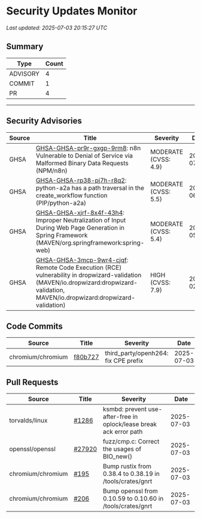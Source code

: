 # Security Updates Monitor

*Last updated: 2025-07-03 20:15:27 UTC*

## Summary
| Type | Count |
|------|-------|
| ADVISORY | 4 |
| COMMIT | 1 |
| PR | 4 |

---

## Security Advisories

| Source | Title | Severity | Date |
|--------|-------|----------|------|
| GHSA | [GHSA-GHSA-pr9r-gxgp-9rm8](https://github.com/advisories/GHSA-pr9r-gxgp-9rm8): n8n Vulnerable to Denial of Service via Malformed Binary Data Requests (NPM/n8n) | MODERATE (CVSS: 4.9) | 2025-07-03 |
| GHSA | [GHSA-GHSA-rp38-pj7h-r8q2](https://github.com/advisories/GHSA-rp38-pj7h-r8q2): python-a2a has a path traversal in the create_workflow function (PIP/python-a2a) | MODERATE (CVSS: 5.5) | 2025-06-17 |
| GHSA | [GHSA-GHSA-xjrf-8x4f-43h4](https://github.com/advisories/GHSA-xjrf-8x4f-43h4): Improper Neutralization of Input During Web Page Generation in Spring Framework (MAVEN/org.springframework:spring-web) | MODERATE (CVSS: 5.4) | 2022-05-05 |
| GHSA | [GHSA-GHSA-3mcp-9wr4-cjqf](https://github.com/advisories/GHSA-3mcp-9wr4-cjqf): Remote Code Execution (RCE) vulnerability in dropwizard-validation (MAVEN/io.dropwizard:dropwizard-validation, MAVEN/io.dropwizard:dropwizard-validation) | HIGH (CVSS: 7.9) | 2020-02-24 |

## Code Commits

| Source | Title | Severity | Date |
|--------|-------|----------|------|
| chromium/chromium | [f80b727](https://github.com/chromium/chromium/commit/f80b7275d522403890d786ae45bf1d31db98bfc5) | third_party/openh264: fix CPE prefix | 2025-07-03 |

## Pull Requests

| Source | Title | Severity | Date |
|--------|-------|----------|------|
| torvalds/linux | [#1286](https://github.com/torvalds/linux/pull/1286) | ksmbd: prevent use-after-free in oplock/lease break ack error path | 2025-07-03 |
| openssl/openssl | [#27920](https://github.com/openssl/openssl/pull/27920) | fuzz/cmp.c: Correct the usages of BIO_new() | 2025-07-03 |
| chromium/chromium | [#195](https://github.com/chromium/chromium/pull/195) | Bump rustix from 0.38.4 to 0.38.19 in /tools/crates/gnrt | 2025-07-03 |
| chromium/chromium | [#206](https://github.com/chromium/chromium/pull/206) | Bump openssl from 0.10.59 to 0.10.60 in /tools/crates/gnrt | 2025-07-03 |

